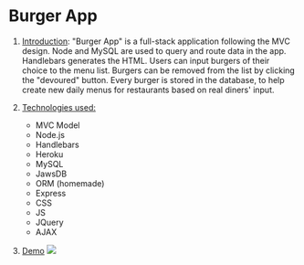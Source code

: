 # Burger App
1. [Introduction](#introduction): 
    "Burger App" is a full-stack application following the MVC design. Node and MySQL are used to query and route data in the app. Handlebars generates the HTML. Users can input burgers of their choice to the menu list. Burgers can be removed from the list by clicking the "devoured" button. Every burger is stored in the database, to help create new daily menus for restaurants based on real diners' input. 

2. [Technologies used:](#tech)
    * MVC Model
    * Node.js
    * Handlebars
    * Heroku
    * MySQL
    * JawsDB
    * ORM (homemade)
    * Express
    * CSS
    * JS
    * JQuery
    * AJAX
  
3. [Demo](#demo)
<a href="https://imgflip.com/gif/2qotn6"><img src="https://i.imgflip.com/2qotn6.gif"/></a>